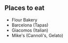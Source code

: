 ## Places to eat
- Flour Bakery
- Barcelona (Tapas)
- Giacomos (Italian)
- Mike's (Cannoli's, Gelato)
